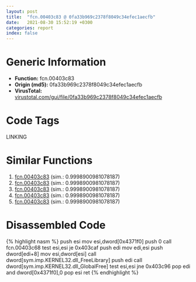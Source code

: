 ```yaml
---
layout: post
title:  "fcn.00403c83 @ 0fa33b969c2378f8049c34efec1aecfb"
date:   2021-08-30 15:52:19 +0300
categories: report
index: false
---
```


# Generic Information
- **Function:** fcn.00403c83
- **Origin (md5):** 0fa33b969c2378f8049c34efec1aecfb
- **VirusTotal:** [virustotal.com/gui/file/0fa33b969c2378f8049c34efec1aecfb][virustotal_ref]

# Code Tags
<span class="tag" id="LINKING">LINKING</span>


# Similar Functions

1. [fcn.00403c83][similar_1_ref] (sim.: 0.9998900981078187)
2. [fcn.00403c83][similar_2_ref] (sim.: 0.9998900981078187)
3. [fcn.00403c83][similar_3_ref] (sim.: 0.9998900981078187)
4. [fcn.00403c83][similar_4_ref] (sim.: 0.9998900981078187)
5. [fcn.00403c83][similar_5_ref] (sim.: 0.9998900981078187)


# Disassembled Code

{% highlight nasm %}
push esi
mov esi,dword[0x4371f0]
push 0
call fcn.00403c68
test esi,esi
je 0x403caf
push edi
mov edi,esi
push dword[edi+8]
mov esi,dword[esi]
call dword[sym.imp.KERNEL32.dll_FreeLibrary]
push edi
call dword[sym.imp.KERNEL32.dll_GlobalFree]
test esi,esi
jne 0x403c96
pop edi
and dword[0x4371f0],0
pop esi
ret 
{% endhighlight %}


[similar_1_ref]: /report/fcn.00403c83@1d3eceba10cee3c9f2855b7075c73af3
[similar_2_ref]: /report/fcn.00403c83@1d8332b04aa6cb42a2d139b9eba06ba1
[similar_3_ref]: /report/fcn.00403c83@3a87a3aada1d258d323574a2b7fb8ebe
[similar_4_ref]: /report/fcn.00403c83@5d45f3b422873f344665c681426f0ccf
[similar_5_ref]: /report/fcn.00403c83@e7f0482c425f7bc9cd320f60c1cfa28c
[virustotal_ref]: https://www.virustotal.com/gui/file/0fa33b969c2378f8049c34efec1aecfb